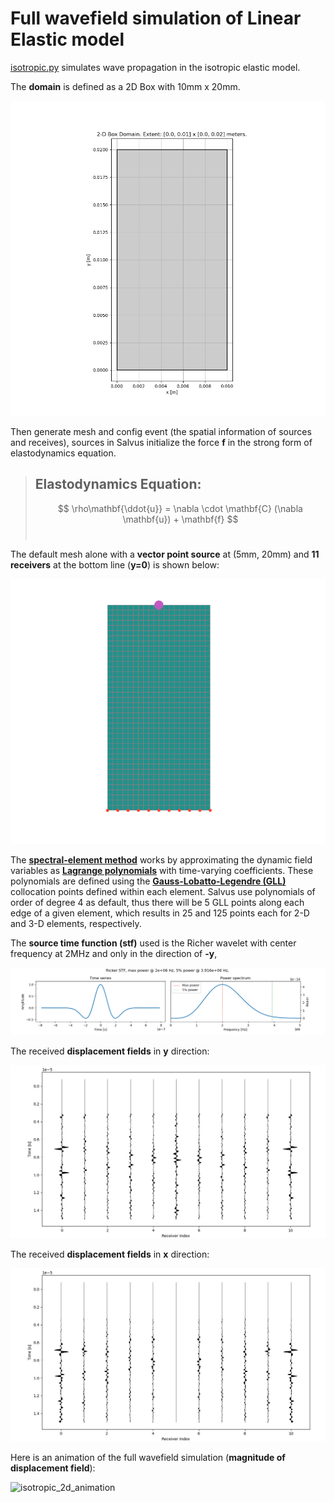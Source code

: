 # Full wavefield simulation of Linear Elastic model

[isotropic.py](https://github.com/oliverwfy/Salvus/blob/main/elastic_model/isotropic/isotropic.py) simulates wave propagation in the isotropic elastic model.

The **domain** is defined as a 2D Box with 10mm x 20mm.

![isotropic_2d_domain](image/isotropic_2d_domain.png)

Then generate mesh and config event (the spatial information of sources and receives), sources in Salvus initialize the force $\mathbf{f}$ in the strong form of elastodynamics equation.

> ## Elastodynamics Equation:
> $$ \rho\mathbf{\ddot{u}} = \nabla \cdot \mathbf{C} (\nabla \mathbf{u}) + \mathbf{f} $$
><br />

The default mesh alone with a **vector point source** at (5mm, 20mm) and **11 receivers** at the bottom line (**y=0**) is shown below:

![isotropic_2d_mesh](image/isotropic_2d_mesh.png)

The [**spectral-element method**](https://en.wikipedia.org/wiki/Spectral_element_method) works by approximating the dynamic field variables as [**Lagrange polynomials**](https://en.wikipedia.org/wiki/Lagrange_polynomial) with time-varying coefficients. These polynomials are defined using the [**Gauss-Lobatto-Legendre (GLL)**](https://en.wikipedia.org/wiki/Gaussian_quadrature) collocation points defined within each element. Salvus use polynomials of order of degree 4 as default, thus there will be 5 GLL points along each edge of a given element, which results in 25 and 125 points each for 2-D and 3-D elements, respectively.

The **source time function (stf)** used is the Richer wavelet with center frequency at 2MHz and only in the direction of **-y**,

![isotropic_2d_waveform_y](image/isotropic_2d_Ricker.png)


The received **displacement fields** in **y** direction:  

![isotropic_2d_waveform_y](image/isotropic_2d_waveforms_component_y.png)

The received **displacement fields** in **x** direction:  

![isotropic_2d_waveform_x](image/isotropic_2d_waveforms_component_x.png)

Here is an animation of the full wavefield simulation (**magnitude of displacement field**):

![isotropic_2d_animation](image/isotropic_free_surface.gif)
